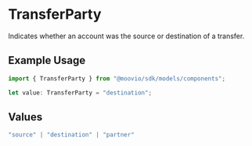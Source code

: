 # TransferParty

Indicates whether an account was the source or destination of a transfer.

## Example Usage

```typescript
import { TransferParty } from "@moovio/sdk/models/components";

let value: TransferParty = "destination";
```

## Values

```typescript
"source" | "destination" | "partner"
```